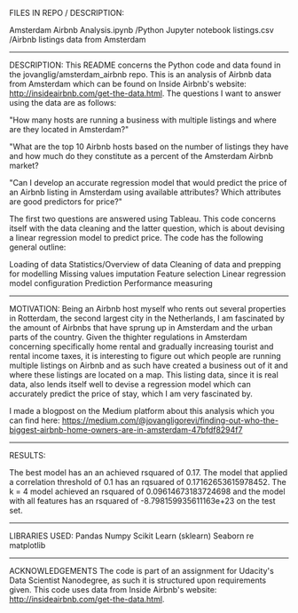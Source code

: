 FILES IN REPO / DESCRIPTION:

Amsterdam Airbnb Analysis.ipynb
/Python Jupyter notebook
listings.csv
/Airbnb listings data from Amsterdam

*********************
DESCRIPTION:
This README concerns the Python code and data found in the jovanglig/amsterdam_airbnb repo. 
This is an analysis of Airbnb data from Amsterdam which can be found on Inside Airbnb's website: http://insideairbnb.com/get-the-data.html.
The questions I want to answer using the data are as follows:

"How many hosts are running a business with multiple listings and where are they located in Amsterdam?"

"What are the top 10 Airbnb hosts based on the number of listings they have and how much do they constitute as a percent of the Amsterdam Airbnb market?

"Can I develop an accurate regression model that would predict the price of an Airbnb listing in Amsterdam using available attributes? Which attributes are good predictors for price?"

The first two questions are answered using Tableau. This code concerns itself with the data cleaning and the latter question, which is about devising a linear regression model to predict price. 
The code has the following general outline:

Loading of data
Statistics/Overview of data
Cleaning of data and prepping for modelling
Missing values imputation
Feature selection
Linear regression model configuration
Prediction
Performance measuring

*********************
MOTIVATION:
Being an Airbnb host myself who rents out several properties in Rotterdam, the second largest city in the Netherlands, I am fascinated by the amount of Airbnbs that have sprung up in Amsterdam and the urban parts of the country. Given the thighter regulations in Amsterdam concerning specifically home rental and gradually increasing tourist and rental income taxes, it is interesting to figure out which people are running multiple listings on Airbnb and as such have created a business out of it and where these listings are located on a map. This listing data, since it is real data, also lends itself well to devise a regression model which can accurately predict the price of stay, which I am very fascinated by.

I made a blogpost on the Medium platform about this analysis which you can find here:  https://medium.com/@jovangligorevi/finding-out-who-the-biggest-airbnb-home-owners-are-in-amsterdam-47bfdf8294f7

*********************
RESULTS:

The best model has an an achieved rsquared of 0.17. The model that applied a correlation threshold of 0.1 has an rqsuared of 0.17162653615978452. The k = 4 model achieved an rsquared of 0.09614673183724698 and the model with all features has an rsquared of -8.798159935611163e+23 on the test set.

*********************
LIBRARIES USED:
Pandas
Numpy
Scikit Learn (sklearn)
Seaborn
re
matplotlib

*********************
ACKNOWLEDGEMENTS
The code is part of an assignment for Udacity's Data Scientist Nanodegree, as such it is structured upon requirements given. 
This code uses data from Inside Airbnb's website: http://insideairbnb.com/get-the-data.html.
